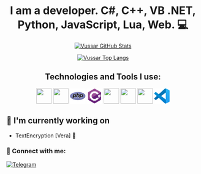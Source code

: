 <h1 align="center">
I am a developer. C#, C++, VB .NET, Python, JavaScript, Lua, Web. 💻
</h2> 

<div align="center">

[![Vussar GitHub Stats](https://github-readme-stats.vercel.app/api?username=Vussar&show_icons=true&title_color=fff&bg_color=000&icon_color=fff&border_radius=20&hide_border=true&text_color=ff3030)](https://github.com/Vussar)

 [![Vussar Top Langs](https://github-readme-stats.vercel.app/api/top-langs/?username=Vussar&layout=compact&show_icons=true&title_color=FFF&bg_color=000&icon_color=FFF&border_radius=10&hide_border=true&text_color=00CF91)](https://github.com/Vussar)
  
  
  ## Technologies and Tools I use:

[<img src='https://i.giphy.com/media/LMt9638dO8dftAjtco/100.webp' width='40' height='40' />](https://python.org/)
[<img src='https://i.giphy.com/media/ln7z2eWriiQAllfVcn/200.webp' width='40' height='40' />](https://nodejs.org/)
[<img src='https://raw.githubusercontent.com/devicons/devicon/master/icons/php/php-original.svg' width='40' height='40' />](https://www.php.net/)
[<img src='https://raw.githubusercontent.com/devicons/devicon/master/icons/csharp/csharp-original.svg' width='40' height='40' />](https://docs.microsoft.com/en-us/dotnet/csharp/)
[<img src='[https://upload.wikimedia.org/wikipedia/commons/thumb/c/cf/Lua-Logo.svg/1200px-Lua-Logo.svg.png]' width='40' height='40' />](https://www.lua.org/)
[<img src='[https://upload.wikimedia.org/wikipedia/commons/thumb/4/40/VB.NET_Logo.svg/80px-VB.NET_Logo.svg.png]' width='40' height='40' />](https://learn.microsoft.com/ru-ru/dotnet/visual-basic/)
<img src='https://upload.wikimedia.org/wikipedia/commons/thumb/1/18/ISO_C%2B%2B_Logo.svg/1822px-ISO_C%2B%2B_Logo.svg.png' width='40' height='40' />
[<img src='https://raw.githubusercontent.com/devicons/devicon/master/icons/vscode/vscode-original.svg' width='40' height='40' />](https://marketplace.visualstudio.com/items?itemName=i007c.00-team-theme)
</div>

## 🔭 I'm currently working on

- TextEncryption [Vera] 🤫

### 🤝 Connect with me:

[![Telegram](https://upload.wikimedia.org/wikipedia/commons/thumb/8/83/Telegram_2019_Logo.svg/80px-Telegram_2019_Logo.svg.png)](https://t.me/Vussar)
